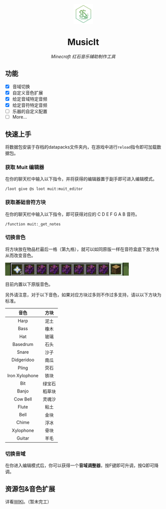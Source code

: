 <p align="center"> <img src="./pack.png"> </p>

<div align="center">

# MusicIt

<!-- prettier-ignore-start -->
<!-- markdownlint-disable-next-line MD036 -->

_Minecraft 红石音乐辅助制作工具_

<!-- prettier-ignore-end -->

</div>


## 功能
- [x] 音域切换
- [x] 自定义音色扩展
- [x] 给定音域特定音频
- [x] 给定音符特定音频
- [ ] 乐器的自定义配置
- [ ] More...

## 快速上手

将数据包安装于存档的datapacks文件夹内，在游戏中进行`reload`指令即可加载数据包。

### 获取 Muit 编辑器

在你的聊天栏中输入以下指令，并将获得的编辑器置于副手即可进入编辑模式。
```mclang
/loot give @s loot muit:muit_editor
```

### 获取基础音符方块

在你的聊天栏中输入以下指令，即可获得对应的 C D E F G A B 音符。
```mclang
/function muit:_get_notes
```

### 切换音色

将方块放在物品栏最后一格（第九格），就可以如同原版一样在音符盒底下放方块从而改变音色。

![](./img/img1.png)

目前内置以下原版音色。

另外请注意，对于以下音色，如果对应方块过多则不作过多支持，请以以下方块为标准。

| 音色 | 方块 |
|:------:|:------:|
| Harp | 泥土 |
| Bass | 橡木 |
| Hat | 玻璃 |
| Basedrum | 石头 |
| Snare | 沙子 |
| Didgeridoo | 南瓜 |
| Pling | 荧石 |
| Iron Xylophone | 铁块 |
| Bit | 绿宝石 |
| Banjo | 稻草块 |
| Cow Bell | 灵魂沙 |
| Flute | 粘土 |
| Bell | 金块 |
| Chime | 浮冰 |
| Xylophone | 骨块 |
| Guitar | 羊毛 |


### 切换音域

在你进入编辑模式后，你可以获得一个**音域调整器**，按F键即可升调，按Q即可降调。

## 资源包&音色扩展

详看[WIKI](https://github.com/Huanlan233/MusicIt/wiki)。（暂未完工）